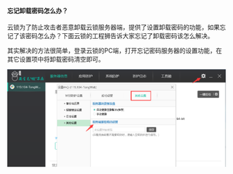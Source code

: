 #### 忘记卸载密码怎么办？
云锁为了防止攻击者恶意卸载云锁服务器端，提供了设置卸载密码的功能，如果忘记了该密码怎么办？下面云锁的工程狮告诉大家忘记了卸载密码该怎么解决。

其实解决的方法很简单，登录云锁的PC端，打开忘记密码服务器的设置功能，在其它设置项中将卸载密码清空即可。

![](/assets/q39_01.png)
